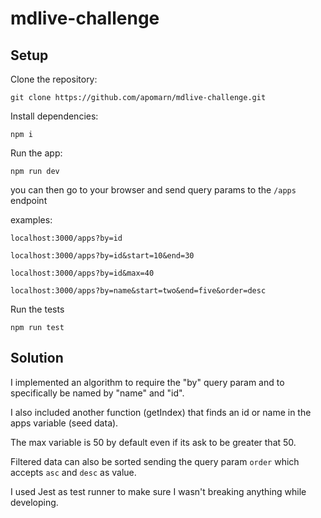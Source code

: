 # mdlive-challenge

## Setup

Clone the repository:

`git clone https://github.com/apomarn/mdlive-challenge.git`

Install dependencies:

```
npm i
```

Run the app:

```
npm run dev
```

you can then go to your browser and send query params to the `/apps` endpoint

examples:

`localhost:3000/apps?by=id`

`localhost:3000/apps?by=id&start=10&end=30`

`localhost:3000/apps?by=id&max=40`

`localhost:3000/apps?by=name&start=two&end=five&order=desc`


Run the tests

```
npm run test
```

## Solution

I implemented an algorithm to require the "by" query param and to specifically be named by "name" and "id".

I also included another function (getIndex) that finds an id or name in the apps variable (seed data).

The max variable is 50 by default even if its ask to be greater that 50.

Filtered data can also be sorted sending the query param `order` which accepts `asc` and `desc` as value.

I used Jest as test runner to make sure I wasn't breaking anything while developing.
